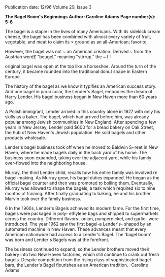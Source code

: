 Publication date: 12/96
Volume 29, Issue 3

**The Bagel Boom's Beginnings**
**Author: Caroline Adams**
**Page number(s): 5-6**

The bagel is a staple in the 
lives of many Americans. With 
its sidekick cream cheese, the 
bagel has been combined with 
almost every variety of fruit, 
vegetable, and meat to claim its > 
ground as an all-American; 
favorite. 

However, the bagel was not ~ 
an American creation. Derived ~ 
from 
the Austrian 
word£ 
"beugel," meaning "stirrup," the ~ 
I I 

original bagel was open at the top like a 
horseshoe. Around the turn of the century, 
it became rounded into the traditional 
donut shape in Eastern Europe. 

The history of the bagel as we know it 
typifies an American success story. And one 
bagel in par~i cular, the Lender's Bagel, 
embodies the dream of Harry Lender. His 
bagel business began in New Haven more 
than 60 years ago. 

A Polish immigrant, Lender arrived in 
this country alone in 1927 with only his 
skills as a baker. The bagel, which had 
arrived before him, was already popular 
among Jewish communities in New 
England. After spending a few years in 
New Jersey, Lender paid $600 for a bread 
bakery on Oak Street, the hub of New 
Haven's Jewish population. He sold bagels 
and other products wholesale. 

Lender's bagel business took off when 
he moved to Baldwin S~reet in New Haven, 
where he made bagels daily in the back 
yard of his home. The business soon 
expanded, taking over the adjacent yard, 
while his family over-flowed into the 
neighboring house. 

Murray, the third Lender child, recalls 
how his entire family was involved rn 
bagel-making. As Murray grew, his bagel 
duties expanded. He began as the official 
bagel counter and then was promoted to 
boiling them. Eventually, Murray was 
allowed to shape the bagels, a task which 
required six to nine months of training. 
After finally graduating to baking, he and 
his brother Marvin took over the family 
business. 

6 
In the 1960s, Lender's Bagels achieved 
its modern fame. For the first time, 
bagels were packaged in poly-
ethylene bags and shipped to 
supermarkets across the country. 
Different flavors-
onion, pumpernickel, 
and 
garlic-
were 
introduced. The year 
1962 saw the 
first bagel-a 
Lender's-
shaped by an 
automated machine in 
New Haven. These advances meant that 
every American nationwide had access to a 
Lender's Bagel. The 'bagel boom' was born 
and Lender's Bagels was at the forefront. 

The business continued to expand, so the 
Lender brothers moved their bakery into 
two New Haven factories, which still 
continue to crank out fresh bagels. Despite 
competition from the rising class of 
sophisticated bagel bars, the Lender's Bagel 
flourishes as an American tradition. 
-Caroline Adams